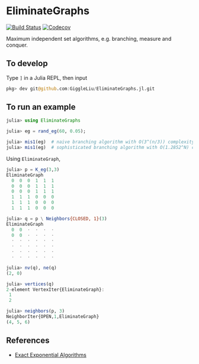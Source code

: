 # EliminateGraphs

[![Build Status](https://travis-ci.com/GiggleLiu/EliminateGraphs.jl.svg?branch=master)](https://travis-ci.com/GiggleLiu/EliminateGraphs.jl)
[![Codecov](https://codecov.io/gh/GiggleLiu/EliminateGraphs.jl/branch/master/graph/badge.svg)](https://codecov.io/gh/GiggleLiu/EliminateGraphs.jl)

Maximum independent set algorithms, e.g. branching, measure and conquer.

## To develop
Type `]` in a Julia REPL, then input
```julia
pkg> dev git@github.com:GiggleLiu/EliminateGraphs.jl.git
```

## To run an example
```julia
julia> using EliminateGraphs

julia> eg = rand_eg(60, 0.05);

julia> mis1(eg)  # naive branching algorithm with O(3^(n/3)) complexity.
julia> mis1(eg)  # sophisticated branching algorithm with O(1.2852^N) complexity.
```

Using `EliminateGraph`,

```julia
julia> p = K_eg(3,3)
EliminateGraph
  0  0  0  1  1  1
  0  0  0  1  1  1
  0  0  0  1  1  1
  1  1  1  0  0  0
  1  1  1  0  0  0
  1  1  1  0  0  0

julia> q = p \ Neighbors{CLOSED, 1}(3)
EliminateGraph
  0  0  ⋅  ⋅  ⋅  ⋅
  0  0  ⋅  ⋅  ⋅  ⋅
  ⋅  ⋅  ⋅  ⋅  ⋅  ⋅
  ⋅  ⋅  ⋅  ⋅  ⋅  ⋅
  ⋅  ⋅  ⋅  ⋅  ⋅  ⋅
  ⋅  ⋅  ⋅  ⋅  ⋅  ⋅

julia> nv(q), ne(q)
(2, 0)

julia> vertices(q)
2-element VertexIter{EliminateGraph}:
 1
 2

julia> neighbors(p, 3)
NeighborIter{OPEN,1,EliminateGraph}
(4, 5, 6)
```

## References
* [Exact Exponential Algorithms](http://www.ii.uib.no/~fomin/BookEA/BookEA.pdf)
